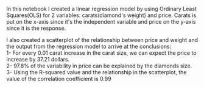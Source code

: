 In this notebook I created a linear regression model by using Ordinary Least Squares(OLS) for 2 variables: carats(diamond's weight) and price.
Carats is put on the x-axis since it's the independent variable and price on the y-axis since it is the response.

I also created a scatterplot of the relationship between price and weight and the output from the regression model to arrive at the conclusions:  <br />
  1- For every 0.01 carat increase in the carat size, we can expect the price to increase by 37.21 dollars.  <br />
  2- 97.8% of the variability in price can be explained by the diamonds size.  <br />
  3- Using the R-squared value and the relationship in the scatterplot, the value of the correlation coefficient is 0.99  <br />

